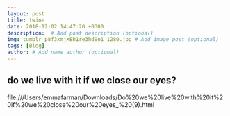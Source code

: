 ```yaml
---
layout: post
title: twine
date: 2018-12-02 14:47:20 +0300
description:  # Add post description (optional)
img: tumblr_p8f3xmjXBh1re3hd9o1_1280.jpg # Add image post (optional)
tags: [Blog]
author: # Add name author (optional)
---
```




## do we live with it if we close our eyes?

file:///Users/emmafarman/Downloads/Do%20we%20live%20with%20it%20if%20we%20close%20our%20eyes_%20(9).html
